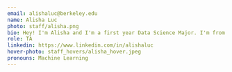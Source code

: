 ```yaml
---
email: alishaluc@berkeley.edu
name: Alisha Luc
photo: staff/alisha.png
bio: Hey! I'm Alisha and I'm a first year Data Science Major. I'm from the San Jose, Bay area and this is my first semester in the DSS acadev committee. I love my dog, binging Netflix, crocheting, drinking matcha, and eating buldak ramen noodles. I'm super excited to meet everyone!
role: TA
linkedin: https://www.linkedin.com/in/alishaluc
hover-photo: staff_hovers/alisha_hover.jpeg
pronouns: Machine Learning
---
```


